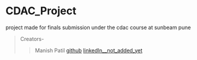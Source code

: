 # CDAC_Project
project made for finals submission under the cdac course at sunbeam pune
>Creators-
>>Manish Patil [github](https://github.com/manishelf/) [linkedIn__not_added_yet]() 
>>

